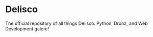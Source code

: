 # Delisco
The official repository of all things Delisco. Python, Dronz, and Web Development galore!
